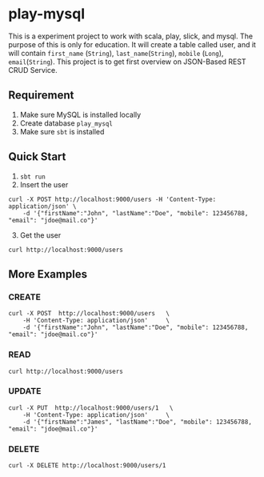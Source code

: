 # play-mysql

This is a experiment project to work with scala, play, slick, and mysql. The purpose of this is only for education.
It will create a table called user, and it will contain `first_name` (`String`), `last_name`(`String`), `mobile` (`Long`), `email`(`String`).
This project is to get first overview on JSON-Based REST CRUD Service.

## Requirement
1. Make sure MySQL is installed locally
2. Create database `play_mysql`
3. Make sure `sbt` is installed

## Quick Start
1. `sbt run`
2. Insert the user
```
curl -X POST http://localhost:9000/users -H 'Content-Type: application/json' \
    -d '{"firstName":"John", "lastName":"Doe", "mobile": 123456788, "email": "jdoe@mail.co"}'
```
3. Get the user
```
curl http://localhost:9000/users
```

## More Examples
### CREATE
```
curl -X POST  http://localhost:9000/users   \
    -H 'Content-Type: application/json'     \
    -d '{"firstName":"John", "lastName":"Doe", "mobile": 123456788, "email": "jdoe@mail.co"}'
```
### READ
```
curl http://localhost:9000/users
```
### UPDATE
```
curl -X PUT  http://localhost:9000/users/1   \
    -H 'Content-Type: application/json'     \
    -d '{"firstName":"James", "lastName":"Doe", "mobile": 123456788, "email": "jdoe@mail.co"}'
```
### DELETE
```
curl -X DELETE http://localhost:9000/users/1
```
